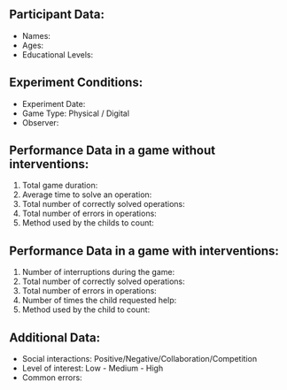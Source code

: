 ## Participant Data:
- Names:
- Ages:
- Educational Levels:

## Experiment Conditions:
- Experiment Date:
- Game Type: Physical / Digital
- Observer:

## Performance Data in a game without interventions:
1. Total game duration:
2. Average time to solve an operation:
3. Total number of correctly solved operations:
4. Total number of errors in operations:
5. Method used by the childs to count:

## Performance Data in a game with interventions:
1. Number of interruptions during the game:
2. Total number of correctly solved operations:
3. Total number of errors in operations:
4. Number of times the child requested help:
5. Method used by the child to count:

## Additional Data:
- Social interactions: Positive/Negative/Collaboration/Competition
- Level of interest: Low - Medium - High
- Common errors:

